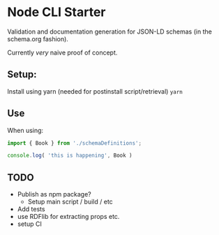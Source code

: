 # Node CLI Starter

<!-- |Linux/OS X|Windows|Coverage Status|
|:---:|:---:|:---:|
|[![Build Status](https://travis-ci.org/joshuef/node-cli-starter.svg?branch=master)](https://travis-ci.org/joshuef/node-cli-starter)|[![Build status](https://ci.appveyor.com/api/projects/status/uqlsh2o5e5qxfw2s?svg=true)](https://ci.appveyor.com/project/joshuef/node-cli-starter)|[![Coverage Status](https://coveralls.io/repos/github/joshuef/node-cli-starter/badge.svg?branch=master)](https://coveralls.io/github/joshuef/node-cli-starter?branch=master)| -->


Validation and documentation generation for JSON-LD schemas (in the schema.org fashion).

Currently _very_ naive proof of concept.

## Setup:

Install using yarn (needed for postinstall script/retrieval)
`yarn`

## Use 

When using:

```js
import { Book } from './schemaDefinitions';

console.log( 'this is happening', Book )
```

## TODO 

- Publish as npm package?
    - Setup main script / build / etc
- Add tests
- use RDFlib for extracting props etc.
- setup CI
